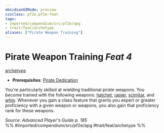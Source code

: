 ```yaml
---
obsidianUIMode: preview
cssclass: pf2e,pf2e-feat
tags:
- imported/compendium/src/pf2e/apg
- trait/feat/archetype
aliases: ["Pirate Weapon Training"]
---
```

# Pirate Weapon Training  *Feat 4*  
[archetype](archetype.md)  

- **Prerequisites**: [Pirate Dedication](pirate-dedication-apg.md)

You're particularly skilled at wielding traditional pirate weapons. You become trained with the following weapons: [hatchet](../equipment/items/hatchet.md), [rapier](../equipment/items/rapier.md), [scimitar](../equipment/items/scimitar.md), and [whip](../equipment/items/whip.md). Whenever you gain a class feature that grants you expert or greater proficiency with a given weapon or weapons, you also gain that proficiency rank for these weapons.

*Source: Advanced Player's Guide p. 185*  
%% #imported/compendium/src/pf2e/apg #trait/feat/archetype %%